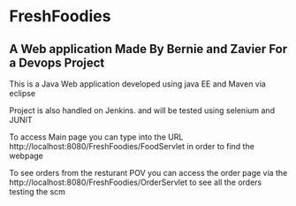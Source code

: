 # FreshFoodies
## A Web application Made By Bernie and Zavier For a Devops Project

This is a Java Web application developed using java EE and Maven via eclipse

Project is also handled on Jenkins. and will be tested using selenium and JUNIT

To access Main page you can type into the URL http://localhost:8080/FreshFoodies/FoodServlet in order to find the webpage

To see orders from the resturant POV you can access the order page via the http://localhost:8080/FreshFoodies/OrderServlet to see all the orders
testing the scm
